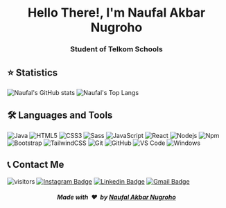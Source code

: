 <h1 align="center">Hello There!, I'm Naufal Akbar Nugroho</h1>
<h3 align="center">Student of Telkom Schools</h3>

## ⭐ Statistics
![Naufal's GitHub stats](https://github-readme-stats.vercel.app/api?username=nuflakbrr&show_icons=true&theme=cobalt)
![Naufal's Top Langs](https://github-readme-stats.vercel.app/api/top-langs/?username=nuflakbrr&theme=cobalt&layout=compact)

## 🛠 Languages and Tools
![Java](http://img.shields.io/badge/-Java-5B4638?style=flat-square&logo=java&logoColor=ffffff)
![HTML5](https://img.shields.io/badge/-HTML5-%23E44D27?style=flat-square&logo=html5&logoColor=ffffff)
![CSS3](https://img.shields.io/badge/-CSS3-%231572B6?style=flat-square&logo=css3)
![Sass](https://img.shields.io/badge/-Sass-%23CC6699?style=flat-square&logo=sass&logoColor=ffffff)
![JavaScript](https://img.shields.io/badge/-JavaScript-%23F7DF1C?style=flat-square&logo=javascript&logoColor=000000&labelColor=%23F7DF1C&color=%23FFCE5A)
![React](https://img.shields.io/badge/-React-61DAFB?style=flat-square&logo=react&logoColor=ffffff)
![Nodejs](https://img.shields.io/badge/-Nodejs-339933?style=flat-square&logo=Node.js&logoColor=ffffff)
![Npm](https://img.shields.io/badge/-npm-CB3837?style=flat-square&logo=npm)
![Bootstrap](https://img.shields.io/badge/-Bootstrap-563D7C?style=flat-square&logo=Bootstrap)
![TailwindCSS](https://img.shields.io/badge/tailwindcss-%2338B2AC.svg?style=flat-square&logo=tailwind-css&logoColor=white)
![Git](https://img.shields.io/badge/-Git-%23F05032?style=flat-square&logo=git&logoColor=%23ffffff)
![GitHub](https://img.shields.io/badge/-GitHub-181717?style=flat-square&logo=github)
![VS Code](http://img.shields.io/badge/-VS%20Code-007ACC?style=flat-square&logo=visual-studio-code&logoColor=ffffff)
![Windows](http://img.shields.io/badge/-Windows-0078D6?style=flat-square&logo=windows&logoColor=ffffff)

## 📞 Contact Me
![visitors](https://visitor-badge.glitch.me/badge?page_id=nuflakbrr)
[![Instagram Badge](https://img.shields.io/badge/-kbrnugroho-blue?style=flat-square&logo=instagram&logoColor=white&link=https://instagram.com/kbrnugroho/)](https://instagram.com/kbrnugroho)
[![Linkedin Badge](https://img.shields.io/badge/-nuflakbrr-red?style=flat-square&logo=Linkedin&logoColor=white&link=https://www.linkedin.com/in/nuflakbrr/)](https://www.linkedin.com/in/nuflakbrr/)
[![Gmail Badge](https://img.shields.io/badge/-naufalakbar378@gmail.com-c14438?style=flat-square&logo=Gmail&logoColor=white&link=mailto:naufalakbar378@gmail.com)](mailto:naufalakbar378@gmail.com)

<div align="center">
    <h5 align="center">Made with &nbsp;❤️&nbsp; by <a href="https://instagram.com/kbrnugroho">Naufal Akbar Nugroho</a></h5>
</div>
